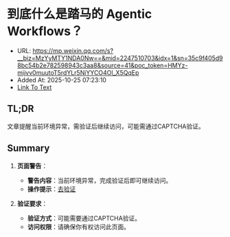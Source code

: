# 到底什么是踏马的 Agentic Workflows？
- URL: https://mp.weixin.qq.com/s?__biz=MzYyMTY1NDA0Nw==&mid=2247510703&idx=1&sn=35c9f405d98bc54b2e782598943c3aa8&source=41&poc_token=HMYz-mijvv0muutoT5rdYLr5NiYYCO4Ol_X5QqEp
- Added At: 2025-10-25 07:23:10
- [Link To Text](2025-10-25-到底什么是踏马的-agentic-workflows？_raw.md)

## TL;DR
文章提醒当前环境异常，需验证后继续访问，可能需通过CAPTCHA验证。

## Summary
1. **页面警告**：
   - **警告内容**：当前环境异常，完成验证后即可继续访问。
   - **操作提示**：[去验证](https://mp.weixin.qq.com/s?__biz=MzYyMTY1NDA0Nw==&mid=2247510703&idx=1&sn=35c9f405d98bc54b2e782598943c3aa8&source=41&poc_token=HMYz-mijvv0muutoT5rdYLr5NiYYCO4Ol_X5QqEp) 

2. **验证要求**：
   - **验证方式**：可能需要通过CAPTCHA验证。
   - **访问权限**：请确保你有权访问此页面。
